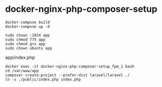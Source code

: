 # docker-nginx-php-composer-setup

```
docker-compose build
docker-compose up -d
```

```
sudo chown :1024 app
sudo chmod 775 app
sudo chmod g+s app
sudo chown ubuntu app
```

app/index.php

```
docker exec -it docker-nginx-php-composer-setup_fpm_1 bash
cd /var/www/app
composer create-project --prefer-dist laravel/laravel ./
ln -s ./public/index.php index.php
```
